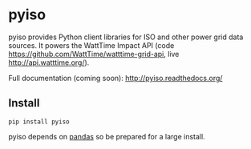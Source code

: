 pyiso
============

pyiso provides Python client libraries for ISO and other power grid data sources.
It powers the WattTime Impact API (code https://github.com/WattTime/watttime-grid-api, live http://api.watttime.org/).

Full documentation (coming soon): http://pyiso.readthedocs.org/

## Install

```
pip install pyiso
```

pyiso depends on [pandas](http://pandas.pydata.org/) so be prepared for a large install.
